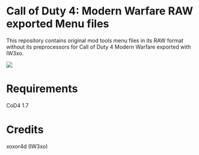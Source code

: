 # Call of Duty 4: Modern Warfare RAW exported Menu files

This repository contains original mod tools menu files in its RAW format without its preprocessors for Call of Duty 4 Modern Warfare exported with IW3xo.

![](https://i.imgur.com/QF6BUGt.png)

# Requirements
CoD4 1.7

# Credits
xoxor4d (IW3xo)

